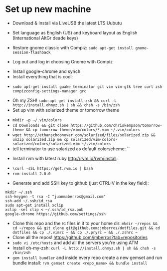 Set up new machine
========

* Download & Install via LiveUSB the latest LTS Uubutu
 - Set language as English (US) and keyboard layout as English (International AltGr deade keys)
* Restore gnome classic with Compiz: `sudo apt-get install gnome-session-flashback`
 - Log out and log in choosing Gnome with Compiz
* Install google-chrome and synch
* Install everything that is cool:
 - `sudo apt-get install guake terminator git vim vim-gtk tree curl zsh compizconfig-settings-manager grc`
* Oh my ZSH! `sudo-apt get install zsh && curl -L http://install.ohmyz.sh | sh && chsh -s /bin/zsh`
* Set up vim with solarized theme or tomorrow theme
 - `mkdir -p ~/.vim/colors`
 - `cd Downloads && git clone https://github.com/chriskempson/tomorrow-theme && cp tomorrow-theme/vim/colors/*.vim ~/.vim/colors`
 - `wget http://ethanschoonover.com/solarized/files/solarized.zip && unzip solarized.zip && cp solarized/vim-colors-solarized/colors/solarized.vim ~/.vim/colors`
 - tell terminator to use solarized as default colorscheme: ``
* Install rvm with latest ruby http://rvm.io/rvm/install:
 - `\curl -sSL https://get.rvm.io | bash`
 - `rvm install 2.0.0`
* Generate and add SSH key to github (just CTRL-V in the key field):
```
mkdir ~/.ssh
ssh-keygen -t rsa -C "juanmaberros@gmail.com"
ssh-add ~/.ssh/id_rsa
sudo apt-get install xclip
xclip -sel clip < ~/.ssh/id_rsa.pub
google-chrome https://github.com/settings/ssh
```
* Clone this repo and the rc files in it to your home dir: `mkdir ~/repos && cd ~/repos && git clone git@github.com:jmberros/dotfiles.git && cd dotfiles && cp ./.vimrc ~ && cp ./.pryrc ~ && ./.zshrc ~`
* Clone all the repos! https://github.com/jmberros?tab=repositories
* `sudo vi /etc/hosts` and add all the servers you're using ATM
* Install oh-my-zsh: `curl -L http://install.ohmyz.sh | sh && chsh -s /bin/zsh`
* `gem install bundler` and inside every repo create a new gemset and run bundle install: `rvm gemset create <repo_name> && bundle install`
